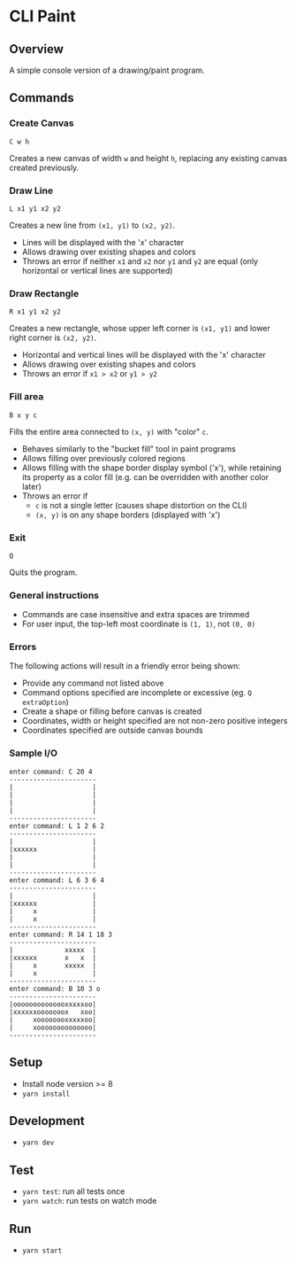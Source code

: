 # CLI Paint

## Overview

A simple console version of a drawing/paint program.

## Commands

### Create Canvas

```
C w h
```

Creates a new canvas of width `w` and height `h`, replacing any existing canvas created previously.

### Draw Line

```
L x1 y1 x2 y2
```

Creates a new line from `(x1, y1)` to `(x2, y2)`.

- Lines will be displayed with the 'x' character
- Allows drawing over existing shapes and colors
- Throws an error if neither `x1` and `x2` nor `y1` and `y2` are equal (only horizontal or vertical lines are supported)

### Draw Rectangle

```
R x1 y1 x2 y2
```

Creates a new rectangle, whose upper left corner is `(x1, y1)` and lower right corner is `(x2, y2)`.

- Horizontal and vertical lines will be displayed with the 'x' character
- Allows drawing over existing shapes and colors
- Throws an error if `x1 > x2` or `y1 > y2`

### Fill area

```
B x y c
```

Fills the entire area connected to `(x, y)` with "color" `c`.

- Behaves similarly to the "bucket fill" tool in paint programs
- Allows filling over previously colored regions
- Allows filling with the shape border display symbol ('x'), while retaining its property as a color fill (e.g. can be overridden with another color later)
- Throws an error if
  - `c` is not a single letter (causes shape distortion on the CLI)
  - `(x, y)` is on any shape borders (displayed with 'x')

### Exit

```
Q
```

Quits the program.

### General instructions

- Commands are case insensitive and extra spaces are trimmed
- For user input, the top-left most coordinate is `(1, 1)`, not `(0, 0)`

### Errors

The following actions will result in a friendly error being shown:

- Provide any command not listed above
- Command options specified are incomplete or excessive (eg. `Q extraOption`)
- Create a shape or filling before canvas is created
- Coordinates, width or height specified are not non-zero positive integers
- Coordinates specified are outside canvas bounds

### Sample I/O

```
enter command: C 20 4
----------------------
|                    |
|                    |
|                    |
|                    |
----------------------
enter command: L 1 2 6 2
----------------------
|                    |
|xxxxxx              |
|                    |
|                    |
----------------------
enter command: L 6 3 6 4
----------------------
|                    |
|xxxxxx              |
|     x              |
|     x              |
----------------------
enter command: R 14 1 18 3
----------------------
|             xxxxx  |
|xxxxxx       x   x  |
|     x       xxxxx  |
|     x              |
----------------------
enter command: B 10 3 o
----------------------
|oooooooooooooxxxxxoo|
|xxxxxxooooooox   xoo|
|     xoooooooxxxxxoo|
|     xoooooooooooooo|
----------------------
```

## Setup

- Install node version >= 8
- `yarn install`

## Development

- `yarn dev`

## Test

- `yarn test`: run all tests once
- `yarn watch`: run tests on watch mode

## Run

- `yarn start`
